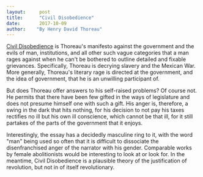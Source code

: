 ```yaml
---
layout:     post
title:      "Civil Disobedience"
date:       2017-10-09
author:    "By Henry David Thoreau"
---
```


[Civil Disobedience](http://amzn.to/2gNiEd8) is Thoreau's manifesto against the government and the evils of man, institutions, and all other such vague categories that a man rages against when he can't be bothered to outline detailed and fixable grievances. Specifically, Thoreau is decrying slavery and the Mexican War. More generally, Thoreau's literary rage is directed at the government, and the idea of government, that he is an unwilling participant of. 

But does Thoreau offer answers to his self-raised problems? Of course not. He permits that there have been few gifted in the ways of legislature and does not presume himself one with such a gift. His anger is, therefore, a swing in the dark that hits nothing, for his decision to not pay his taxes rectifies no ill but his own ill conscience, which cannot be that ill, for it still partakes of the parts of the government that it enjoys. 

Interestingly, the essay has a decidedly masculine ring to it, with the word "man" being used so often that it is difficult to dissociate the disenfranchised anger of the narrator with his gender. Comparable works by female abolitionists would be interesting to look at or look for. In the meantime, Civil Disobedience is a plausible theory of the justification of revolution, but not in of itself revolutionary. 